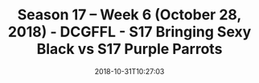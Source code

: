 ---
title: Season 17 – Week 6 (October 28, 2018) - DCGFFL - S17 Bringing Sexy Black vs
  S17 Purple Parrots
teams-score:
- team: _teams/s17-black.md
  score:
- team: _teams/s17-purple.md
  score: 14
mvp: A. Pratt (Black), K. Kostura (Purple)
game-ball: S. Adamske (Black), L. Hogue (Purple)
season: 17
week: 6
date: '2018-10-31T10:27:03'
pageid: season-17-week-6-october-28-2018-6688-vs-6703
---
